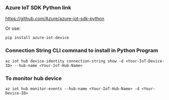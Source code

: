 ### Azure IoT SDK  Python link

https://github.com/Azure/azure-iot-sdk-python

Or use:

```
pip install azure-iot-device
```


### Connection String CLI command to install in Python Program

```
az iot hub device-identity connection-string show -d <Your-IoT-Device-ID> --hub-name <Your-IoT-Hub-Name>
```


### To monitor hub device

```
az iot hub monitor-events --hub-name <Your-IoT-Hub-Name> -d <Your-Device-ID>
```
